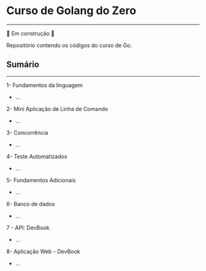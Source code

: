 # Curso de Golang do Zero

---

:construction: Em construção :construction:

Repositório contendo os códigos do curso de Go.

## Sumário

---

1- Fundamentos da linguagem

- ...
    
    
2- Mini Aplicação de Linha de Comando

- ...
    
    
3- Concorrência

- ...
    
    
4- Teste Automatizados

- ...
    
    
5- Fundamentos Adicionais

- ...
    

6- Banco de dados

- ...

7 - API: DevBook

 - ...

8- Aplicação Web - DevBook

- ...
